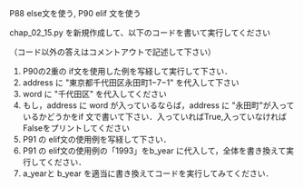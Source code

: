 P88 else文を使う, P90 elif 文を使う

chap_02_15.py を新規作成して、以下のコードを書いて実行してください

（コード以外の答えはコメントアウトで記述して下さい）

1. P90の2重の if文を使用した例を写経して実行して下さい．
1. address に "東京都千代田区永田町1−7−1" を代入して下さい
1. word に "千代田区" を代入してください
1. もし，address に word が入っているならば，address に "永田町"が入っているかどうかをif 文で書いて下さい．入っていればTrue,入っていなければFalseをプリントしてください
1. P91 の elif文の使用例を写経して下さい．
1. P91 の elif文の使用例の「1993」をb_year に代入して，全体を書き換えて実行してください．
1. a_yearと b_year を適当に書き換えてコードを実行してみてください．


